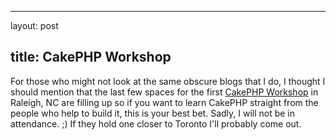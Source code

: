 <hr />

<p>layout: post</p>

<h2>title: CakePHP Workshop</h2>

<p>For those who might not look at the same obscure blogs that I do, I thought I should mention that the last few spaces for the first <a href="http://debuggable.com/posts/cakephp-workshop-in-raleigh-nc-sep-6-to-7:488a234d-39fc-4d06-9c57-65aa4834cda3">CakePHP Workshop</a> in Raleigh, NC are filling up so if you want to learn CakePHP straight from the people who help to build it, this is your best bet.  Sadly, I will not be in attendance. ;)  If they hold one closer to Toronto I'll probably come out.
</p>
